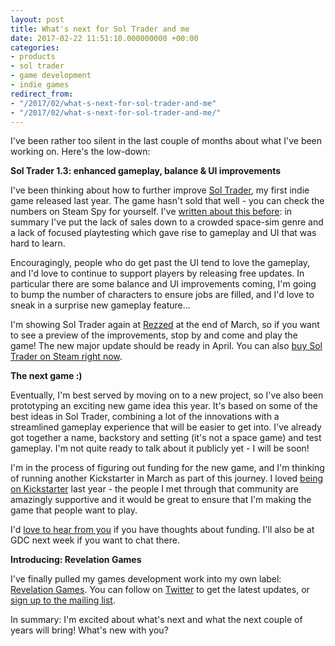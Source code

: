 ```yaml
---
layout: post
title: What's next for Sol Trader and me
date: 2017-02-22 11:51:10.000000000 +00:00
categories:
- products
- sol trader
- game development
- indie games
redirect_from:
- "/2017/02/what-s-next-for-sol-trader-and-me"
- "/2017/02/what-s-next-for-sol-trader-and-me/"
---
```

I've been rather too silent in the last couple of months about what I've been working on. Here's the low-down:

**Sol Trader 1.3: enhanced gameplay, balance &amp; UI improvements**

I've been thinking about how to further improve [Sol Trader](http://soltrader.net), my first indie game released last year. The game hasn't sold that well - you can check the numbers on Steam Spy for yourself. I've [written about this before](/2016/06/5-ways-i-screwed-up-sol-traders-launch-a-postmortem/): in summary I've put the lack of sales down to a crowded space-sim genre and a lack of focused playtesting which gave rise to gameplay and UI that was hard to learn.

Encouragingly, people who do get past the UI tend to love the gameplay, and I'd love to continue to support players by releasing free updates. In particular there are some balance and UI improvements coming, I'm going to bump the number of characters to ensure jobs are filled, and I'd love to sneak in a surprise new gameplay feature...

I'm showing Sol Trader again at [Rezzed](https://www.egx.net/rezzed) at the end of March, so if you want to see a preview of the improvements, stop by and come and play the game! The new major update should be ready in April. You can also [buy Sol Trader on Steam right now](http://store.steampowered.com/app/396680).

**The next game :)**

Eventually, I'm best served by moving on to a new project, so I've also been prototyping an exciting new game idea this year. It's based on some of the best ideas in Sol Trader, combining a lot of the innovations with a streamlined gameplay experience that will be easier to get into. I've already got together a name, backstory and setting (it's not a space game) and test gameplay. I'm not quite ready to talk about it publicly yet - I will be soon!

I'm in the process of figuring out funding for the new game, and I'm thinking of running another Kickstarter in March as part of this journey. I loved [being on Kickstarter](http://kickstarter.com/projects/chrismdp/sol-trader/) last year - the people I met through that community are amazingly supportive and it would be great to ensure that I'm making the game that people want to play.

I'd [love to hear from you](mailto:chris@revelationgames.co) if you have thoughts about funding. I'll also be at GDC next week if you want to chat there.

**Introducing: Revelation Games**

I've finally pulled my games development work into my own label: [Revelation Games](http://revelationgames.co). You can follow on [Twitter](http://twitter.com/revelationga) to get the latest updates, or [sign up to the mailing list](https://confirmsubscription.com/h/r/1458D7D6C263FB37).

In summary: I'm excited about what's next and what the next couple of years will bring! What's new with you?
